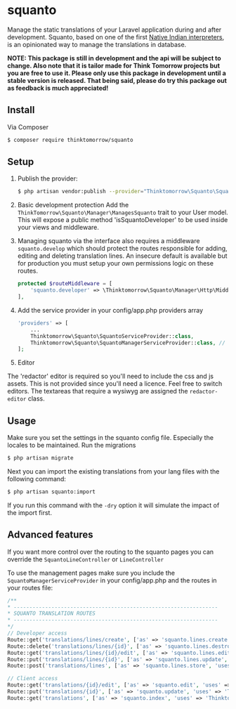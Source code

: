 # squanto

Manage the static translations of your Laravel application during and after development.
Squanto, based on one of the first [Native Indian interpreters](https://nl.wikipedia.org/wiki/Squanto), is an opinionated way to manage the translations in database.

**NOTE: This package is still in development and the api will be subject to change. Also note that it is tailor made for Think Tomorrow projects but you are free to use it. Please only use this package in development until a stable version is released. That being said, please do try this package out as feedback is much appreciated!**

## Install

Via Composer
``` bash
$ composer require thinktomorrow/squanto
```

## Setup
1. Publish the provider:
    ``` bash
    $ php artisan vendor:publish --provider="Thinktomorrow\Squanto\SquantoServiceProvider"
    ```

2. Basic development protection
Add the `ThinkTomorrow\Squanto\Manager\ManagesSquanto` trait to your User model. This will expose a public
method 'isSquantoDeveloper' to be used inside your views and middleware.

3. Managing squanto via the interface also requires a middleware `squanto.develop` which should protect 
the routes responsible for adding, editing and deleting translation lines. An insecure default is 
available but for production you must setup your own permissions logic on these routes.
    ``` php
    protected $routeMiddleware = [
        'squanto.developer' => \Thinktomorrow\Squanto\Manager\Http\Middleware\Developer::class,
    ],
    ```

4. Add the service provider in your config/app.php providers array
    ``` php
    'providers' => [
        ...
        Thinktomorrow\Squanto\SquantoServiceProvider::class,
        Thinktomorrow\Squanto\SquantoManagerServiceProvider::class, // Optionally add the UI manager
    ];
    ```

5. Editor

The 'redactor' editor is required so you'll need to include the css and js assets. This is not provided since you'll need a licence.
Feel free to switch editors. The textareas that require a wysiwyg are assigned the `redactor-editor` class.

## Usage

Make sure you set the settings in the squanto config file. Especially the locales to be maintained.
Run the migrations
``` bash
$ php artisan migrate
```

Next you can import the existing translations from your lang files with the following command:
``` bash
$ php artisan squanto:import
```
If you run this command with the `-dry` option it will simulate the impact of the import first.

## Advanced features

If you want more control over the routing to the squanto pages you can override the `SquantoLineController` or `LineController`

To use the management pages make sure you include the `SquantoManagerServiceProvider` in your config/app.php and the routes in your routes file:

```php
/**
* -----------------------------------------------------------------
* SQUANTO TRANSLATION ROUTES
* -----------------------------------------------------------------
*/
// Developer access
Route::get('translations/lines/create', ['as' => 'squanto.lines.create', 'uses' => 'Thinktomorrow\Chief\App\Http\Controllers\Back\Translations\LineController@create']);
Route::delete('translations/lines/{id}', ['as' => 'squanto.lines.destroy', 'uses' => 'Thinktomorrow\Chief\App\Http\Controllers\Back\Translations\LineController@destroy']);
Route::get('translations/lines/{id}/edit', ['as' => 'squanto.lines.edit', 'uses' => 'Thinktomorrow\Chief\App\Http\Controllers\Back\Translations\LineController@edit']);
Route::put('translations/lines/{id}', ['as' => 'squanto.lines.update', 'uses' => 'Thinktomorrow\Chief\App\Http\Controllers\Back\Translations\LineController@update']);
Route::post('translations/lines', ['as' => 'squanto.lines.store', 'uses' => 'Thinktomorrow\Chief\App\Http\Controllers\Back\Translations\LineController@store']);

// Client access
Route::get('translations/{id}/edit', ['as' => 'squanto.edit', 'uses' => 'Thinktomorrow\Chief\App\Http\Controllers\Back\Translations\TranslationController@edit']);
Route::put('translations/{id}', ['as' => 'squanto.update', 'uses' => 'Thinktomorrow\Chief\App\Http\Controllers\Back\Translations\TranslationController@update']);
Route::get('translations', ['as' => 'squanto.index', 'uses' => 'Thinktomorrow\Chief\App\Http\Controllers\Back\Translations\TranslationController@index']);
```

